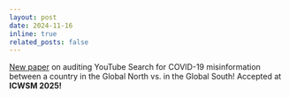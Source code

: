 ```yaml
---
layout: post
date: 2024-11-16
inline: true
related_posts: false
---
```


[New paper](https://arxiv.org/abs/2409.10168) on auditing YouTube Search for COVID-19 misinformation between a country in the Global North vs. in the Global South! Accepted at **ICWSM 2025!**
